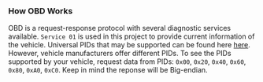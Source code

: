 ### How OBD Works ###

OBD is a request-response protocol with several diagnostic services available. 
`Service 01` is used in this project to provide current information of the 
vehicle. Universal PIDs that may be supported can be found here
[here](https://en.wikipedia.org/wiki/OBD-II_PIDs#Service_01). However, 
vehicle manufacturers offer different PIDs. To see the PIDs supported by your 
vehicle, request data from PIDs: `0x00`, `0x20`, `0x40`, `0x60`, `0x80`, 
`0xA0`, `0xC0`. Keep in mind the reponse will be Big-endian.
